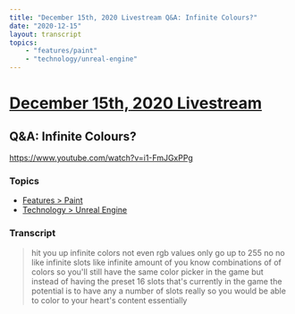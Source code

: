 ```yaml
---
title: "December 15th, 2020 Livestream Q&A: Infinite Colours?"
date: "2020-12-15"
layout: transcript
topics:
    - "features/paint"
    - "technology/unreal-engine"
---
```

# [December 15th, 2020 Livestream](../2020-12-15.md)
## Q&A: Infinite Colours?
https://www.youtube.com/watch?v=i1-FmJGxPPg

### Topics
* [Features > Paint](../topics/features/paint.md)
* [Technology > Unreal Engine](../topics/technology/unreal-engine.md)

### Transcript

> hit you up infinite colors not even rgb values only go up to 255 no no like infinite slots like infinite amount of you know combinations of of colors so you'll still have the same color picker in the game but instead of having the preset 16 slots that's currently in the game the potential is to have any a number of slots really so you would be able to color to your heart's content essentially

